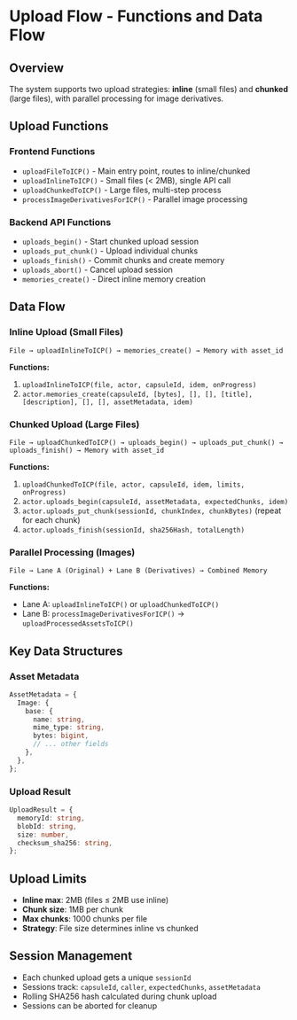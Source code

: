 # Upload Flow - Functions and Data Flow

## Overview

The system supports two upload strategies: **inline** (small files) and **chunked** (large files), with parallel processing for image derivatives.

## Upload Functions

### Frontend Functions

- `uploadFileToICP()` - Main entry point, routes to inline/chunked
- `uploadInlineToICP()` - Small files (< 2MB), single API call
- `uploadChunkedToICP()` - Large files, multi-step process
- `processImageDerivativesForICP()` - Parallel image processing

### Backend API Functions

- `uploads_begin()` - Start chunked upload session
- `uploads_put_chunk()` - Upload individual chunks
- `uploads_finish()` - Commit chunks and create memory
- `uploads_abort()` - Cancel upload session
- `memories_create()` - Direct inline memory creation

## Data Flow

### Inline Upload (Small Files)

```
File → uploadInlineToICP() → memories_create() → Memory with asset_id
```

**Functions:**

1. `uploadInlineToICP(file, actor, capsuleId, idem, onProgress)`
2. `actor.memories_create(capsuleId, [bytes], [], [], [title], [description], [], [], assetMetadata, idem)`

### Chunked Upload (Large Files)

```
File → uploadChunkedToICP() → uploads_begin() → uploads_put_chunk() → uploads_finish() → Memory with asset_id
```

**Functions:**

1. `uploadChunkedToICP(file, actor, capsuleId, idem, limits, onProgress)`
2. `actor.uploads_begin(capsuleId, assetMetadata, expectedChunks, idem)`
3. `actor.uploads_put_chunk(sessionId, chunkIndex, chunkBytes)` (repeat for each chunk)
4. `actor.uploads_finish(sessionId, sha256Hash, totalLength)`

### Parallel Processing (Images)

```
File → Lane A (Original) + Lane B (Derivatives) → Combined Memory
```

**Functions:**

- Lane A: `uploadInlineToICP()` or `uploadChunkedToICP()`
- Lane B: `processImageDerivativesForICP()` → `uploadProcessedAssetsToICP()`

## Key Data Structures

### Asset Metadata

```typescript
AssetMetadata = {
  Image: {
    base: {
      name: string,
      mime_type: string,
      bytes: bigint,
      // ... other fields
    },
  },
};
```

### Upload Result

```typescript
UploadResult = {
  memoryId: string,
  blobId: string,
  size: number,
  checksum_sha256: string,
};
```

## Upload Limits

- **Inline max**: 2MB (files ≤ 2MB use inline)
- **Chunk size**: 1MB per chunk
- **Max chunks**: 1000 chunks per file
- **Strategy**: File size determines inline vs chunked

## Session Management

- Each chunked upload gets a unique `sessionId`
- Sessions track: `capsuleId`, `caller`, `expectedChunks`, `assetMetadata`
- Rolling SHA256 hash calculated during chunk upload
- Sessions can be aborted for cleanup
